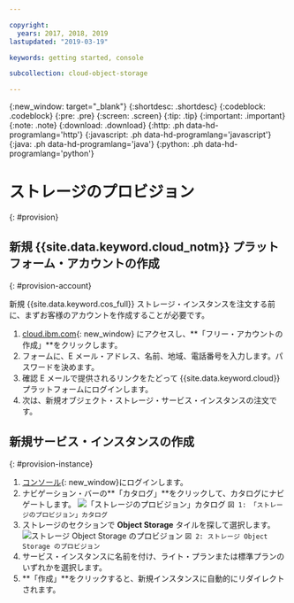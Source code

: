 ```yaml
---

copyright:
  years: 2017, 2018, 2019
lastupdated: "2019-03-19"

keywords: getting started, console

subcollection: cloud-object-storage

---
```

{:new_window: target="_blank"}
{:shortdesc: .shortdesc}
{:codeblock: .codeblock}
{:pre: .pre}
{:screen: .screen}
{:tip: .tip}
{:important: .important}
{:note: .note}
{:download: .download} 
{:http: .ph data-hd-programlang='http'} 
{:javascript: .ph data-hd-programlang='javascript'} 
{:java: .ph data-hd-programlang='java'} 
{:python: .ph data-hd-programlang='python'}

# ストレージのプロビジョン
{: #provision}
## 新規 {{site.data.keyword.cloud_notm}} プラットフォーム・アカウントの作成
{: #provision-account}

新規 {{site.data.keyword.cos_full}} ストレージ・インスタンスを注文する前に、まずお客様のアカウントを作成することが必要です。

1. [cloud.ibm.com](https://cloud.ibm.com/){: new_window} にアクセスし、**「フリー・アカウントの作成」**をクリックします。
2. フォームに、E メール・アドレス、名前、地域、電話番号を入力します。パスワードを決めます。
3. 確認 E メールで提供されるリンクをたどって {{site.data.keyword.cloud}} プラットフォームにログインします。
4. 次は、新規オブジェクト・ストレージ・サービス・インスタンスの注文です。

## 新規サービス・インスタンスの作成
{: #provision-instance}

1. [コンソール](https://cloud.ibm.com/){: new_window}にログインします。
2. ナビゲーション・バーの**「カタログ」**をクリックして、カタログにナビゲートします。
	<img alt="「ストレージのプロビジョン」カタログ" src="https://s3.us.cloud-object-storage.appdomain.cloud/docs-resources/console_provision_catalog.png" max-height="200px" />
	`図 1: 「ストレージのプロビジョン」カタログ`
3. ストレージのセクションで **Object Storage** タイルを探して選択します。
	<img alt="ストレージ Object Storage のプロビジョン" src="https://s3.us.cloud-object-storage.appdomain.cloud/docs-resources/console_provision_os.png" max-height="200px" />
	`図 2: ストレージ Object Storage のプロビジョン`
4. サービス・インスタンスに名前を付け、ライト・プランまたは標準プランのいずれかを選択します。
5. **「作成」**をクリックすると、新規インスタンスに自動的にリダイレクトされます。
